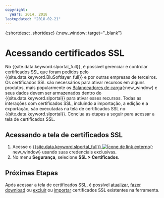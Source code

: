 ```yaml
---
copyright:
  years: 2014, 2018
lastupdated: "2018-02-21"
---
```


{:shortdesc: .shortdesc}
{:new_window: target="_blank"}

# Acessando certificados SSL

No {{site.data.keyword.slportal_full}}, é possível gerenciar e controlar certificados SSL que foram pedidos pelo
{{site.data.keyword.BluSoftlayer_full}} e por outras empresas de terceiros. Os certificados SSL são necessários para ativar recursos em alguns produtos, mais popularmente os [Balanceadores de carga](/docs/infrastructure/local-load-balancer/about.html){:new_window} e seus dados devem ser armazenados dentro do {{site.data.keyword.slportal}} para ativar esses recursos. Todas as interações com certificados SSL, incluindo a importação, a edição e a exportação, são executadas na tela de certificados SSL no {{site.data.keyword.slportal}}. Conclua as etapas a seguir para acessar a tela de certificados SSL.

## Acessando a tela de certificados SSL

1. Acesse o [{{site.data.keyword.slportal_full}} ![Ícone de link externo](../../icons/launch-glyph.svg "Ícone de link externo")](https://control.softlayer.com/){: new_window} usando suas credenciais exclusivas.
2. No menu **Segurança**, selecione **SSL > Certificados**.

## Próximas Etapas

Após acessar a tela de certificados SSL, é possível [atualizar](view-and-update-ssl-certificate.html), [fazer download](download-ssl-certificate-details.html) ou [excluir](delete-ssl-certificate.html) ou [importar](import-ssl-certificate.html) certificados SSL existentes na ferramenta.
